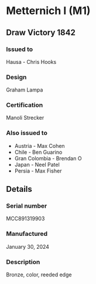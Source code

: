
# Metternich I (M1)

## Draw Victory 1842

### Issued to

Hausa - Chris Hooks

### Design

Graham Lampa

### Certification

Manoli Strecker

### Also issued to

* Austria - Max Cohen
* Chile - Ben Guarino
* Gran Colombia - Brendan O
* Japan - Neel Patel
* Persia - Max Fisher

## Details

### Serial number

MCC891319903

### Manufactured
January 30, 2024

### Description

Bronze, color, reeded edge
